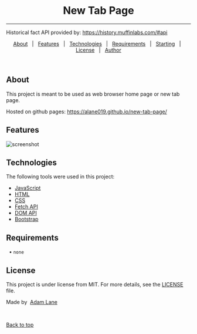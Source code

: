 

<div align="center" id="top"> 
  <!-- <img src="./.github/app.gif" alt="New Tab Page" /> -->
  &#xa0;
  <!-- <a href="https://newtabpage.netlify.app">Demo</a> -->
</div>

<h1 align="center">New Tab Page</h1>

<!-- Status -->

<!-- <h4 align="center" style="background-color: orange; color: black !important; text-shadow: 1px 1px 2px 1px; font-family: impact;
	letter-spacing: 1.5px;; border: black solid 1px"> 
Work in progress
</h4>  -->

<hr> 

 Historical fact API provided by: https://history.muffinlabs.com/#api

<p align="center">
  <a href="#dart-about">About</a> &#xa0; | &#xa0; 
  <a href="#sparkles-features">Features</a> &#xa0; | &#xa0;
  <a href="#rocket-technologies">Technologies</a> &#xa0; | &#xa0;
  <a href="#white_check_mark-requirements">Requirements</a> &#xa0; | &#xa0;
  <a href="#checkered_flag-starting">Starting</a> &#xa0; | &#xa0;
  <a href="#memo-license">License</a> &#xa0; | &#xa0;
  <a href="https://github.com/alane019" target="_blank">Author</a>
</p>

<br>

##  About ##

This project is meant to be used as web browser home page or new tab page.

Hosted on github pages: https://alane019.github.io/new-tab-page/

##  Features ##

![screenshot](https://raw.githubusercontent.com/alane019/new-tab-page/main/screen.jpg)

##  Technologies ##

The following tools were used in this project:

- [JavaScript](https://www.ecma-international.org/task-groups/tc39-tg1/)
- [HTML](https://html.spec.whatwg.org/multipage/)
- [CSS](https://www.w3.org/Style/CSS/Overview.en.html)
- [Fetch API](https://fetch.spec.whatwg.org/)
- [DOM API](https://www.w3.org/TR/1998/REC-DOM-Level-1-19981001/)
- [Bootstrap](https://getbootstrap.com/)

##  Requirements ##
  • `none`

##  License ##

This project is under license from MIT. For more details, see the [LICENSE](LICENSE.md) file.


 Made by  <a href="https://github.com/alane019" target="_blank">Adam Lane</a>

&#xa0;

<a href="#top">Back to top</a>
